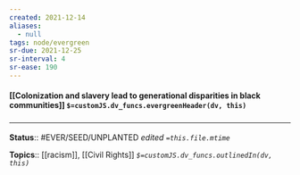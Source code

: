 ```yaml
---
created: 2021-12-14 
aliases:
  - null
tags: node/evergreen
sr-due: 2021-12-25
sr-interval: 4
sr-ease: 190
---
```


#### [[Colonization and slavery lead to generational disparities in black communities]] `$=customJS.dv_funcs.evergreenHeader(dv, this)`


### <hr class="footnote"/>

**Status**:: #EVER/SEED/UNPLANTED
*edited `=this.file.mtime`*

**Topics**::  [[racism]], [[Civil Rights]]
*`$=customJS.dv_funcs.outlinedIn(dv, this)`*
